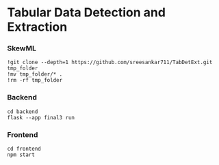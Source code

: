 # Tabular Data Detection and Extraction

### SkewML
```
!git clone --depth=1 https://github.com/sreesankar711/TabDetExt.git tmp_folder
!mv tmp_folder/* .
!rm -rf tmp_folder
```


### Backend
```
cd backend
flask --app final3 run
```

### Frontend
```
cd frontend
npm start
```
